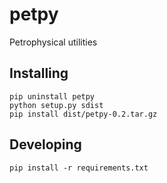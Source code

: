 # petpy

Petrophysical utilities

## Installing

    pip uninstall petpy
    python setup.py sdist
    pip install dist/petpy-0.2.tar.gz

## Developing

    pip install -r requirements.txt